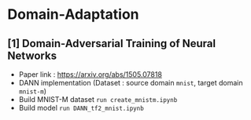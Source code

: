 # Domain-Adaptation
## [1] Domain-Adversarial Training of Neural Networks
- Paper link : https://arxiv.org/abs/1505.07818
- DANN implementation (Dataset : source domain `mnist`, target domain `mnist-m`)
- Build MNIST-M dataset
`run create_mnistm.ipynb`
- Build model
`run DANN_tf2_mnist.ipynb`
  

